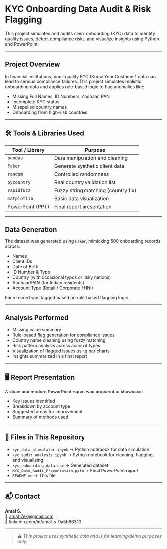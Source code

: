 
#  KYC Onboarding Data Audit & Risk Flagging

This project simulates and audits client onboarding (KYC) data to identify quality issues, detect compliance risks, and visualize insights using Python and PowerPoint.

---

##  Project Overview

In financial institutions, poor-quality KYC (Know Your Customer) data can lead to serious compliance failures. This project simulates realistic onboarding data and applies rule-based logic to flag anomalies like:

- Missing Full Names, ID Numbers, Aadhaar, PAN
- Incomplete KYC status
- Misspelled country names
- Onboarding from high-risk countries

---

## 🛠 Tools & Libraries Used

| Tool / Library      | Purpose                            |
|---------------------|------------------------------------|
| `pandas`            | Data manipulation and cleaning     |
| `Faker`             | Generate synthetic client data     |
| `random`            | Controlled randomness              |
| `pycountry`         | Real country validation list       |
| `rapidfuzz`         | Fuzzy string matching (country fix)|
| `matplotlib`        | Basic data visualization           |
| PowerPoint (PPT)    | Final report presentation          |

---

##  Data Generation

The dataset was generated using `Faker`, mimicking 500 onboarding records across:

- Names
- Client IDs
- Date of Birth
- ID Number & Type
- Country (with occasional typos or risky nations)
- Aadhaar/PAN (for Indian residents)
- Account Type (Retail / Corporate / HNI)

Each record was tagged based on rule-based flagging logic.

---

##  Analysis Performed

- Missing value summary
- Rule-based flag generation for compliance issues
- Country name cleaning using fuzzy matching
- Risk pattern analysis across account types
- Visualization of flagged issues using bar charts
- Insights summarized in a final report

---

## 🖥 Report Presentation

A clean and modern PowerPoint report was prepared to showcase:

- Key issues identified
- Breakdown by account type
- Suggested areas for improvement
- Summary of methods used

---

## 📁 Files in This Repository

- `kyc_data_stimulator.ipynb` → Python notebook for data simulation  
- `kyc_audit_analysis.ipynb` → Python notebook for cleaning, flagging, and visualizing  
- `kyc_onboarding_data.csv` → Generated dataset  
- `KYC_Data_Audit_Presentation.pptx` → Final PowerPoint report  
- `README.md` → This file

---

## 📬 Contact

**Amal S.**  
📧 amal17ek@gmail.com  
🔗 linkedin.com/in/amal-s-9a5b86310 


---

> ⚠️ *This project uses synthetic data and is for learning/demo purposes only.*
